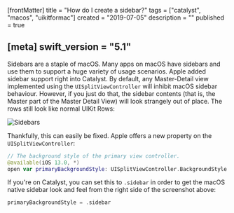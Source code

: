 [frontMatter]
title = "How do I create a sidebar?"
tags = ["catalyst", "macos", "uikitformac"]
created = "2019-07-05"
description = ""
published = true

[meta]
swift_version = "5.1"
---



Sidebars are a staple of macOS. Many apps on macOS have sidebars and use them to support a huge variety of usage scenarios. Apple added sidebar support right into Catalyst. By default, any Master-Detail view implemented using the `UISplitViewController` will inhibit macOS sidebar behaviour. However, if you just do that, the sidebar contents (that is, the Master part of the Master Detail View) will look strangely out of place. The rows still look like normal UIKit Rows:

![Sidebars](/img-content/catalyst/sidebars.jpeg)

Thankfully, this can easily be fixed. Apple offers a new property on the `UISplitViewController`:

``` swift
// The background style of the primary view controller.
@available(iOS 13.0, *)
open var primaryBackgroundStyle: UISplitViewController.BackgroundStyle
```

If you're on Catalyst, you can set this to `.sidebar` in order to get the macOS native sidebar look and feel from the right side of the screenshot above:

``` swift
primaryBackgroundStyle = .sidebar
```
